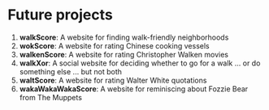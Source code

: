 Future projects
===============
1. **walkScore**: A website for finding walk-friendly neighborhoods
1. **wokScore**: A website for rating Chinese cooking vessels
1. **walkenScore**: A website for rating Christopher Walken movies
1. **walkXor**: A social website for deciding whether to go for a walk ... or do something else ... but not both
1. **waltScore**: A website for rating Walter White quotations
1. **wakaWakaWakaScore**: A website for reminiscing about Fozzie Bear from The Muppets
